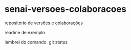 # senai-versoes-colaboracoes
repositorio de versões e colaborações

readme de exemplo

lembrei do comando: git status